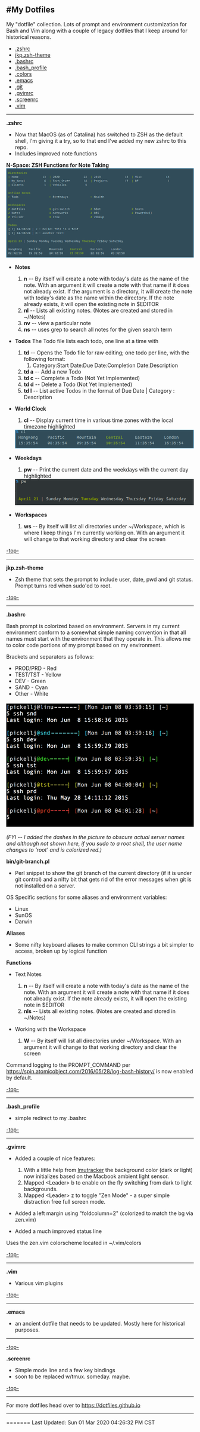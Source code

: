 #<a name="top">My Dotfiles</a>
---

My "dotfile" collection.   Lots of prompt and environment customization for Bash and Vim along with a couple of legacy dotfiles that I keep around for historical reasons.

- [.zshrc](#.zshrc)
- [jkp.zsh-theme](#jkp.zsh-theme)
- [.bashrc](#.bashrc)
- [.bash_profile](#.bash_profile)
- [.colors](#.colors)
- [.emacs](#.emacs)
- [.git](#.git)
- [.gvimrc](#.gvimrc)
- [.screenrc](#.screenrc)
- [.vim](#.vim)

---
**<a name=".zshrc">.zshrc</a>**
- Now that MacOS (as of Catalina) has switched to ZSH as the default shell, I'm giving it a try, so to that end I've added my new zshrc to this repo.
- Includes improved note functions

**N-Space: ZSH Functions for Note Taking**
<img src="images/Notes.png" alt="Notes Overview">
- __Notes__
   1. **n**  -- By itself will create a note with today's date as the name of the note.  With an argument it will create a note with that name if it does not already exist.  If the argument is a directory, it will create the note with today's date as the name within the directory.  If the note already exists, it will open the existing note in $EDITOR
   2. **nl**  -- Lists all existing notes.  (Notes are created and stored in ~/Notes)
   3. **nv** <filename> -- view a particular note 
   4. **ns** <searchterm> -- uses grep to search all notes for the given search term

- __Todos__
  The Todo file lists each todo, one line at a time with 
  1. **td** -- Opens the Todo file for raw editing; one todo per line, with the following format:
        1. Category:Start Date:Due Date:Completion Date:Description
  2. **td a** -- Add a new Todo
  3. **td c** -- Complete a Todo (Not Yet Implemented)
  4. **td d** -- Delete a Todo (Not Yet Implemented)
  5. **td l** -- List active Todos in the format of Due Date | Category : Description

- __World Clock__ 
  1. **cl** -- Display current time in various time zones with the local timezone highlighted
  <img src="images/world_Clocks.png" alt="Current Time and Time Zone display">

- __Weekdays__
  1. **pw** -- Print the current date and the weekdays with the current day highlighted
  <img src="images/print_week.png" alt="Days of the week">

- __Workspaces__
   1. **ws** -- By itself will list all directories under ~/Workspace, which is where I keep things I'm currently working on.   With an argument it will change to that working directory and clear the screen


[-top-](#top)

---

**<a name="jkp.zsh-theme">jkp.zsh-theme</a>**
- Zsh theme that sets the prompt to include user, date, pwd and git status.  Prompt turns red when sudo'ed to root.

[-top-](#top)

---

**<a name=".bashrc">.bashrc</a>**

Bash prompt is colorized based on environment.  Servers in my current environment conform to a somewhat simple naming convention in that all names must start with the environment that they operate in.  This allows me to color code portions of my prompt based on my environment.  

Brackets and separators as follows:
- PROD/PRD - Red
- TEST/TST - Yellow
- DEV      - Green
- SAND     - Cyan
- Other    - White

<img src="images/bash_prompts.png" alt="Example of environment specific colorized prompt">

*(FYI -- I added the dashes in the picture to obscure actual server names and although not shown here, if you sudo to a root shell, the user name changes to 'root' and is colorized red.)*

**bin/git-branch.pl**
- Perl snippet to show the git branch of the current directory (if it is under git control) and a nifty bit that gets rid of the error messages when git is not installed on a server.

OS Specific sections for some aliases and environment variables:
- Linux
- SunOS
- Darwin

**Aliases**
- Some nifty keyboard aliases to make common CLI strings a bit simpler to access, broken up by logical function

**Functions**
- Text Notes
   1. **n**  -- By itself will create a note with today's date as the name of the note.  With an argument it will create a note with that name if it does not already exist.  If the note already exists, it will open the existing note in $EDITOR
   2. **nls**  -- Lists all existing notes.  (Notes are created and stored in ~/Notes)

- Working with the Workspace
   1. **W** -- By itself will list all directories under ~/Workspace.   With an argument it will change to that working directory and clear the screen



Command logging to the PROMPT_COMMAND per https://spin.atomicobject.com/2016/05/28/log-bash-history/ is now enabled by default.



[-top-](#top)

---

**<a name=".bash_profile">.bash_profile</a>**
- simple redirect to my .bashrc

[-top-](#top)

---

**<a name=".gvimrc">.gvimrc</a>**
- Added a couple of nice features: 
   1. With a little help from [lmutracker](https://gist.github.com/Glavin001/76ffcca87b946aa0b550f3ca46cb) the background color (dark or light) now initializes based on the Macbook ambient light sensor.
   2. Mapped &lt;Leader&gt; b to enable on the fly switching from dark to light backgrounds.
   3. Mapped &lt;Leader&gt; z to toggle "Zen Mode" - a super simple distraction free full screen mode. 

- Added a left margin using "foldcolumn=2" (colorized to match the bg via zen.vim)

- Added a much improved status line

Uses the zen.vim colorscheme located in ~/.vim/colors

[-top-](#top)

---

**<a name=".vim">.vim</a>**
- Various vim plugins 

[-top-](#top)

---

**<a name=".emacs">.emacs</a>**
- an ancient dotfile that needs to be updated.  Mostly here for historical purposes.

---

[-top-](#top)

**<a name=".screenrc">.screenrc</a>**  
- Simple mode line and a few key bindings
- soon to be replaced w/tmux.  someday.  maybe.

[-top-](#top)

---

For more dotfiles head over to <a href="https://dotfiles.github.io">https://dotfiles.github.io</a>

---

=======
Last Updated: Sun 01 Mar 2020 04:26:32 PM CST
